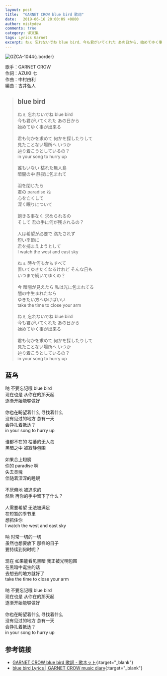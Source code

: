 ```yaml
---
layout: post
title:  "GARNET CROW blue bird 歌词"
date:   2019-06-16 20:00:09 +0800
author: mistydew
comments: true
category: 译文集
tags: Lyrics Garnet
excerpt: ねぇ 忘れないでね blue bird、今も君がいてくれた あの日から、始めてゆく事が出来る。
---
```

![GZCA-1044](https://crowsub.github.io/images/discography/single/GZCA-1044.jpg){:.border}

歌手：GARNET CROW<br>
作詞：AZUKI 七<br>
作曲：中村由利<br>
編曲：古井弘人

<blockquote class="original">
  <h2>blue bird</h2>
  <p>
    ねぇ 忘れないでね blue bird<br>
    今も君がいてくれた あの日から<br>
    始めてゆく事が出来る<br>
    <br>
    君も何かを求めて 何かを探したりして<br>
    見たことない場所へ いつか<br>
    辿り着こうとしているの？<br>
    in your song to hurry up<br>
    <br>
    誰もいない 枯れた無人島<br>
    暗闇の中 静寂に包まれて<br>
    <br>
    羽を閉じたら<br>
    君の paradise ね<br>
    心を亡くして<br>
    深く眠りについて<br>
    <br>
    飽きる事なく 求められるの<br>
    そして 君の手に何が残されるの？<br>
    <br>
    人は希望が必要で 満たされず<br>
    短い季節に<br>
    君を捕まえようとして<br>
    I watch the west and east sky<br>
    <br>
    ねぇ 時々何もかもすべて<br>
    置いてゆきたくなるけれど そんな日も<br>
    いつまで続いてゆくの？<br>
    <br>
    今 暗闇が見えたら 私は光に包まれてる<br>
    闇の中生まれたなら<br>
    ゆきたい方へゆけばいい<br>
    take the time to close your arm<br>
    <br>
    ねぇ 忘れないでね blue bird<br>
    今も君がいてくれた あの日から<br>
    始めてゆく事が出来る<br>
    <br>
    君も何かを求めて 何かを探したりして<br>
    見たことない場所へ いつか<br>
    辿り着こうとしているの？<br>
    in your song to hurry up
  </p>
</blockquote>

<div class="translation">
  <h2>蓝鸟</h2>
  <p>
    呐 不要忘记哦 blue bird<br>
    现在也是 从你在的那天起<br>
    逐渐开始能够做好<br>
    <br>
    你也在盼望着什么 寻找着什么<br>
    没有见过的地方 总有一天<br>
    会挣扎着抵达？<br>
    in your song to hurry up<br>
    <br>
    谁都不在的 枯萎的无人岛<br>
    黑暗之中 被寂静包围<br>
    <br>
    如果合上翅膀<br>
    你的 paradise 啊<br>
    失去灵魂<br>
    伴随着深深的睡眠<br>
    <br>
    不厌倦地 被追求的<br>
    然后 再你的手中留下了什么？<br>
    <br>
    人需要希望 无法被满足<br>
    在短暂的季节里<br>
    想抓住你<br>
    I watch the west and east sky<br>
    <br>
    呐 时常一切的一切<br>
    虽然也想要放下 那样的日子<br>
    要持续到何时呢？<br>
    <br>
    现在 如果能看见黑暗 我正被光明包围<br>
    在黑暗中诞生的话<br>
    去想去的地方就好了<br>
    take the time to close your arm<br>
    <br>
    呐 不要忘记哦 blue bird<br>
    现在也是 从你在的那天起<br>
    逐渐开始能够做好<br>
    <br>
    你也在盼望着什么 寻找着什么<br>
    没有见过的地方 总有一天<br>
    会挣扎着抵达？<br>
    in your song to hurry up
  </p>
</div>

## 参考链接

* [GARNET CROW blue bird 歌詞 - 歌ネット](https://www.uta-net.com/song/20135/){:target="_blank"}
* [blue bird Lyrics \| GARNET CROW music diary](https://crowsub.github.io/lyrics/original/blue%20bird.html){:target="_blank"}
